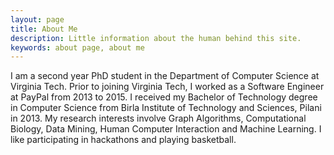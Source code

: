 ```yaml
---
layout: page
title: About Me
description: Little information about the human behind this site.
keywords: about page, about me
---
```


I am a second year PhD student in the Department of Computer Science at Virginia Tech. Prior to joining Virginia Tech, I worked as a Software Engineer at PayPal from 2013 to 2015. I received my Bachelor of Technology degree in Computer Science from Birla Institute of Technology and Sciences, Pilani in 2013. My research interests involve Graph Algorithms, Computational Biology, Data Mining, Human Computer Interaction and Machine Learning. I like participating in hackathons and playing basketball.
